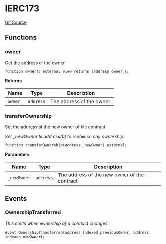 # IERC173
[Git Source](https://github.com/thrackle-io/rules-protocol/blob/b3877670eae43a9723081d42c4401502ebd5b9f6/src/interfaces/IERC173.sol)


## Functions
### owner

Get the address of the owner


```solidity
function owner() external view returns (address owner_);
```
**Returns**

|Name|Type|Description|
|----|----|-----------|
|`owner_`|`address`|The address of the owner.|


### transferOwnership

Set the address of the new owner of the contract

*Set _newOwner to address(0) to renounce any ownership.*


```solidity
function transferOwnership(address _newOwner) external;
```
**Parameters**

|Name|Type|Description|
|----|----|-----------|
|`_newOwner`|`address`|The address of the new owner of the contract|


## Events
### OwnershipTransferred
*This emits when ownership of a contract changes.*


```solidity
event OwnershipTransferred(address indexed previousOwner, address indexed newOwner);
```

